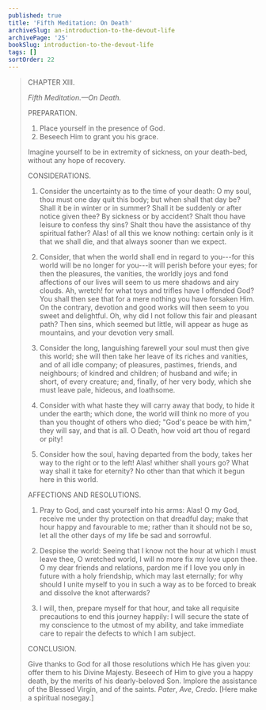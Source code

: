 ```yaml
---
published: true
title: 'Fifth Meditation: On Death'
archiveSlug: an-introduction-to-the-devout-life
archivePage: '25'
bookSlug: introduction-to-the-devout-life
tags: []
sortOrder: 22
---
```


> CHAPTER XIII.
>
> *Fifth Meditation.—On Death.*
>
> PREPARATION.
>
> 1. Place yourself in the presence of God.
> 2. Beseech Him to grant you his grace.
>
> Imagine yourself to be in extremity of sickness, on your death-bed, without any hope of recovery.
>
> CONSIDERATIONS.
>
> 1. Consider the uncertainty as to tħe time of your death: O my soul, thou must one day quit this body; but when shall that day be? Shall it be in winter or in summer? Shall it be suddenly or after notice given thee? By sickness or by accident? Shalt thou have leisure to confess thy sins? Shalt thou have the assistance of thy spiritual father? Alas! of all this we know nothing: certain only is it that we shall die, and that always sooner than we expect.
>
> 2. Consider, that when the world shall end in regard to you---for this world will be no longer for you---it will perish before your eyes; for then the pleasures, the vanities, the worldly joys and fond affections of our lives will seem to us mere shadows and airy clouds. Ah, wretch! for what toys and trifles have I offended God? You shall then see that for a mere nothing you have forsaken Him. On the contrary, devotion and good works will then seem to you sweet and delightful. Oh, why did I not follow this fair and pleasant path? Then sins, which seemed but little, will appear as huge as mountains, and your devotion very small.
>
> 3. Consider the long, languishing farewell your soul must then give this world; she will then take her leave of its riches and vanities, and of all idle company; of pleasures, pastimes, friends, and neighbours; of kindred and children; of husband and wife; in short, of every creature; and, finally, of her very body, which she must leave pale, hideous, and loathsome.
>
> 4. Consider with what haste they will carry away that body, to hide it under the earth; which done, the world will think no more of you than you thought of others who died; "God's peace be with him," they will say, and that is all. O Death, how void art thou of regard or pity!
>
> 5. Consider how the soul, having departed from the body, takes her way to the right or to the left! Alas! whither shall yours go? What way shall it take for eternity? No other than that which it begun here in this world.
>
> AFFECTIONS AND RESOLUTIONS.
>
> 1. Pray to God, and cast yourself into his arms: Alas! O my God, receive me under thy protection on that dreadful day; make that hour happy and favourable to me; rather than it should not be so, let all the other days of my life be sad and sorrowful.
>
> 2. Despise the world: Seeing that I know not the hour at which I must leave thee, O wretched world, I will no more fix my love upon thee. O my dear friends and relations, pardon me if I love you only in future with a holy friendship, which may last eternally; for why should I unite myself to you in such a way as to be forced to break and dissolve the knot afterwards?
>
> 3. I will, then, prepare myself for that hour, and take all requisite precautions to end this journey happily: I will secure the state of my conscience to the utmost of my ability, and take immediate care to repair the defects to which I am subject.
>
> CONCLUSION.
>
> Give thanks to God for all those resolutions which He has given you: offer them to his Divine Majesty. Beseech of Him to give you a happy death, by the merits of his dearly-beloved Son. Implore the assistance of the Blessed Virgin, and of the saints. *Pater*, *Ave*, *Credo*. [Here make a spiritual nosegay.]
